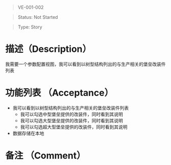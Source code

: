 > VE-001-002

> Status: Not Started

> Type: Story

# 描述（Description）
我需要一个参数配置视图，我可以看到以树型结构列出的与生产相关的堡垒改装件列表

# 功能列表 （Acceptance）
* 我可以看到以树型结构列出的与生产相关的堡垒改装件列表
  * 我可以勾选中型堡垒提供的改装件，同时看到其说明
  * 我可以勾选大型堡垒提供的改装件，同时看到其说明
  * 我可以勾选超大型堡垒提供的改装件，同时看到其说明
* 数据存储在本地

# 备注 （Comment）

